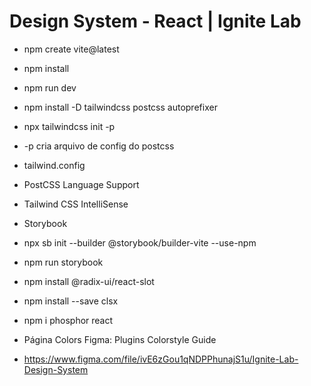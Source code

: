 # Design System - React | Ignite Lab

- npm create vite@latest

- npm install
- npm run dev

- npm install -D tailwindcss postcss autoprefixer
- npx tailwindcss init -p
- -p cria arquivo de config do postcss
- tailwind.config

- PostCSS Language Support
- Tailwind CSS IntelliSense

- Storybook
- npx sb init --builder @storybook/builder-vite --use-npm
- npm run storybook

- npm install @radix-ui/react-slot
- npm install --save clsx
- npm i phosphor react

- Página Colors Figma: Plugins Colorstyle Guide

- https://www.figma.com/file/ivE6zGou1qNDPPhunajS1u/Ignite-Lab-Design-System